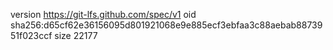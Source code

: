 version https://git-lfs.github.com/spec/v1
oid sha256:d65cf62e36156095d801921068e9e885ecf3ebfaa3c88aebab8873951f023ccf
size 22177
